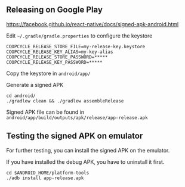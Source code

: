 Releasing on Google Play
------------------------

https://facebook.github.io/react-native/docs/signed-apk-android.html

Edit `~/.gradle/gradle.properties` to configure the keystore

```
COOPCYCLE_RELEASE_STORE_FILE=my-release-key.keystore
COOPCYCLE_RELEASE_KEY_ALIAS=my-key-alias
COOPCYCLE_RELEASE_STORE_PASSWORD=*****
COOPCYCLE_RELEASE_KEY_PASSWORD=*****
```

Copy the keystore in `android/app/`

Generate a signed APK

```
cd android/
./gradlew clean && ./gradlew assembleRelease
```

Signed APK file can be found in `android/app/build/outputs/apk/release/app-release.apk`

Testing the signed APK on emulator
----------------------------------

For further testing, you can install the signed APK on the emulator.

If you have installed the debug APK, you have to uninstall it first.

```
cd $ANDROID_HOME/platform-tools
./adb install app-release.apk
```